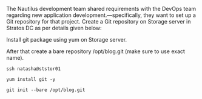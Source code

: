 The Nautilus development team shared requirements with the DevOps team regarding new application development.—specifically, they want to set up a Git repository for that project. Create a Git repository on Storage server in Stratos DC as per details given below:

Install git package using yum on Storage server.

After that create a bare repository /opt/blog.git (make sure to use exact name).

```
ssh natasha@ststor01

yum install git -y 

git init --bare /opt/blog.git
```
